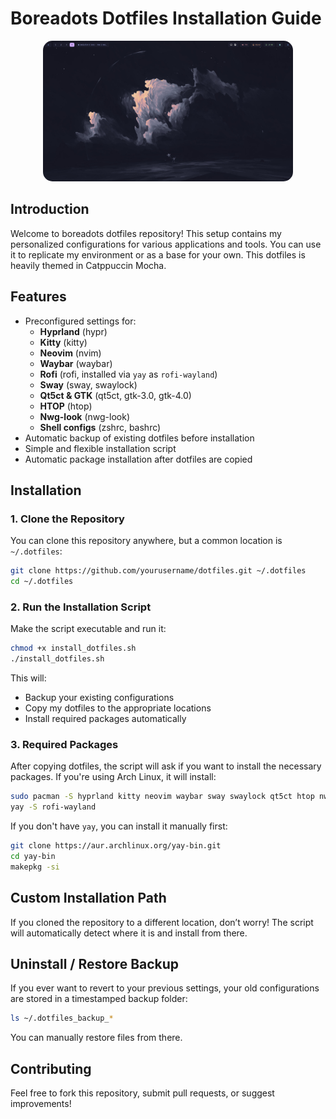 # Boreadots Dotfiles Installation Guide

<p align="center">
  <img src="image.png" alt="Description of Image" width="400" style="border-radius: 15px;">
</p>

## Introduction
Welcome to boreadots dotfiles repository! This setup contains my personalized configurations for various applications and tools. You can use it to replicate my environment or as a base for your own. This dotfiles is heavily themed in Catppuccin Mocha.

## Features
- Preconfigured settings for:
  - **Hyprland** (hypr)
  - **Kitty** (kitty)
  - **Neovim** (nvim)
  - **Waybar** (waybar)
  - **Rofi** (rofi, installed via `yay` as `rofi-wayland`)
  - **Sway** (sway, swaylock)
  - **Qt5ct & GTK** (qt5ct, gtk-3.0, gtk-4.0)
  - **HTOP** (htop)
  - **Nwg-look** (nwg-look)
  - **Shell configs** (zshrc, bashrc)
- Automatic backup of existing dotfiles before installation
- Simple and flexible installation script
- Automatic package installation after dotfiles are copied

## Installation

### 1. Clone the Repository
You can clone this repository anywhere, but a common location is `~/.dotfiles`:
```sh
git clone https://github.com/yourusername/dotfiles.git ~/.dotfiles
cd ~/.dotfiles
```

### 2. Run the Installation Script
Make the script executable and run it:
```sh
chmod +x install_dotfiles.sh
./install_dotfiles.sh
```
This will:
- Backup your existing configurations
- Copy my dotfiles to the appropriate locations
- Install required packages automatically

### 3. Required Packages
After copying dotfiles, the script will ask if you want to install the necessary packages. If you're using Arch Linux, it will install:
```sh
sudo pacman -S hyprland kitty neovim waybar sway swaylock qt5ct htop nwg-look
yay -S rofi-wayland
```
If you don't have `yay`, you can install it manually first:
```sh
git clone https://aur.archlinux.org/yay-bin.git
cd yay-bin
makepkg -si
```

## Custom Installation Path
If you cloned the repository to a different location, don’t worry! The script will automatically detect where it is and install from there.

## Uninstall / Restore Backup
If you ever want to revert to your previous settings, your old configurations are stored in a timestamped backup folder:
```sh
ls ~/.dotfiles_backup_*
```
You can manually restore files from there.

## Contributing
Feel free to fork this repository, submit pull requests, or suggest improvements!


